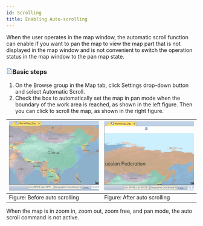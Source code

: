```yaml
---
id: Scrolling
title: Enabling Auto-scrolling
---
```

When the user operates in the map window, the automatic scroll function can enable if you want to pan the map to view the map part that is not displayed in the map window and is not convenient to switch the operation status in the map window to the pan map state.

### ![](../../img/read.gif)Basic steps

1. On the Browse group in the Map tab, click Settings drop-down button and select Automatic Scroll.
2. Check the box to automatically set the map in pan mode when the boundary of the work area is reached, as shown in the left figure. Then you can click to scroll the map, as shown in the right figure.  

![](img-en/scrollscreen.png) | ![](img-en/scrollscreen2.png)  
---|---  
Figure: Before auto scrolling | Figure: After auto scrolling  
  
When the map is in zoom in, zoom out, zoom free, and pan mode, the auto scroll
command is not active.